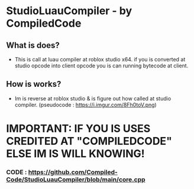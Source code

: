 # StudioLuauCompiler - by CompiledCode

## What is does?
- This is call at luau compiler at roblox studio x64. if you is converted at studio opcode into client opcode you is can running bytecode at client.

## How is works?
- Im is reverse at roblox studio & is figure out how called at studio compiler. (pseudocode : https://i.imgur.com/8Fh0toV.png)

# IMPORTANT: IF YOU IS USES CREDITED AT "COMPILEDCODE" ELSE IM IS WILL KNOWING!
### CODE : https://github.com/Compiled-Code/StudioLuauCompiler/blob/main/core.cpp
